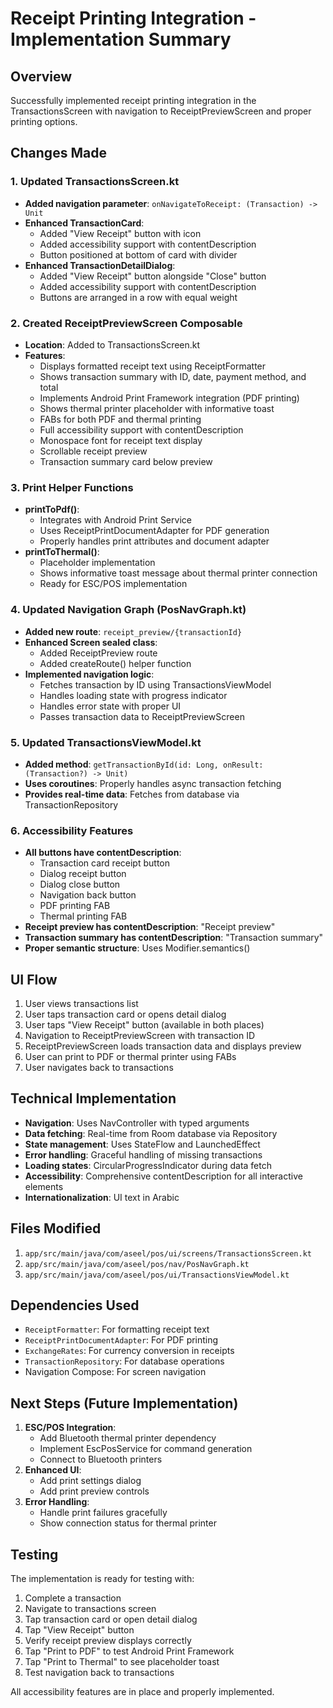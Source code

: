 # Receipt Printing Integration - Implementation Summary

## Overview
Successfully implemented receipt printing integration in the TransactionsScreen with navigation to ReceiptPreviewScreen and proper printing options.

## Changes Made

### 1. Updated TransactionsScreen.kt
- **Added navigation parameter**: `onNavigateToReceipt: (Transaction) -> Unit`
- **Enhanced TransactionCard**: 
  - Added "View Receipt" button with icon
  - Added accessibility support with contentDescription
  - Button positioned at bottom of card with divider
- **Enhanced TransactionDetailDialog**:
  - Added "View Receipt" button alongside "Close" button
  - Added accessibility support with contentDescription
  - Buttons are arranged in a row with equal weight

### 2. Created ReceiptPreviewScreen Composable
- **Location**: Added to TransactionsScreen.kt
- **Features**:
  - Displays formatted receipt text using ReceiptFormatter
  - Shows transaction summary with ID, date, payment method, and total
  - Implements Android Print Framework integration (PDF printing)
  - Shows thermal printer placeholder with informative toast
  - FABs for both PDF and thermal printing
  - Full accessibility support with contentDescription
  - Monospace font for receipt text display
  - Scrollable receipt preview
  - Transaction summary card below preview

### 3. Print Helper Functions
- **printToPdf()**: 
  - Integrates with Android Print Service
  - Uses ReceiptPrintDocumentAdapter for PDF generation
  - Properly handles print attributes and document adapter
- **printToThermal()**: 
  - Placeholder implementation
  - Shows informative toast message about thermal printer connection
  - Ready for ESC/POS implementation

### 4. Updated Navigation Graph (PosNavGraph.kt)
- **Added new route**: `receipt_preview/{transactionId}`
- **Enhanced Screen sealed class**: 
  - Added ReceiptPreview route
  - Added createRoute() helper function
- **Implemented navigation logic**:
  - Fetches transaction by ID using TransactionsViewModel
  - Handles loading state with progress indicator
  - Handles error state with proper UI
  - Passes transaction data to ReceiptPreviewScreen

### 5. Updated TransactionsViewModel.kt
- **Added method**: `getTransactionById(id: Long, onResult: (Transaction?) -> Unit)`
- **Uses coroutines**: Properly handles async transaction fetching
- **Provides real-time data**: Fetches from database via TransactionRepository

### 6. Accessibility Features
- **All buttons have contentDescription**: 
  - Transaction card receipt button
  - Dialog receipt button  
  - Dialog close button
  - Navigation back button
  - PDF printing FAB
  - Thermal printing FAB
- **Receipt preview has contentDescription**: "Receipt preview"
- **Transaction summary has contentDescription**: "Transaction summary"
- **Proper semantic structure**: Uses Modifier.semantics()

## UI Flow
1. User views transactions list
2. User taps transaction card or opens detail dialog
3. User taps "View Receipt" button (available in both places)
4. Navigation to ReceiptPreviewScreen with transaction ID
5. ReceiptPreviewScreen loads transaction data and displays preview
6. User can print to PDF or thermal printer using FABs
7. User navigates back to transactions

## Technical Implementation
- **Navigation**: Uses NavController with typed arguments
- **Data fetching**: Real-time from Room database via Repository
- **State management**: Uses StateFlow and LaunchedEffect
- **Error handling**: Graceful handling of missing transactions
- **Loading states**: CircularProgressIndicator during data fetch
- **Accessibility**: Comprehensive contentDescription for all interactive elements
- **Internationalization**: UI text in Arabic

## Files Modified
1. `app/src/main/java/com/aseel/pos/ui/screens/TransactionsScreen.kt`
2. `app/src/main/java/com/aseel/pos/nav/PosNavGraph.kt`
3. `app/src/main/java/com/aseel/pos/ui/TransactionsViewModel.kt`

## Dependencies Used
- `ReceiptFormatter`: For formatting receipt text
- `ReceiptPrintDocumentAdapter`: For PDF printing
- `ExchangeRates`: For currency conversion in receipts
- `TransactionRepository`: For database operations
- Navigation Compose: For screen navigation

## Next Steps (Future Implementation)
1. **ESC/POS Integration**: 
   - Add Bluetooth thermal printer dependency
   - Implement EscPosService for command generation
   - Connect to Bluetooth printers
2. **Enhanced UI**: 
   - Add print settings dialog
   - Add print preview controls
3. **Error Handling**: 
   - Handle print failures gracefully
   - Show connection status for thermal printer

## Testing
The implementation is ready for testing with:
1. Complete a transaction
2. Navigate to transactions screen
3. Tap transaction card or open detail dialog
4. Tap "View Receipt" button
5. Verify receipt preview displays correctly
6. Tap "Print to PDF" to test Android Print Framework
7. Tap "Print to Thermal" to see placeholder toast
8. Test navigation back to transactions

All accessibility features are in place and properly implemented.

